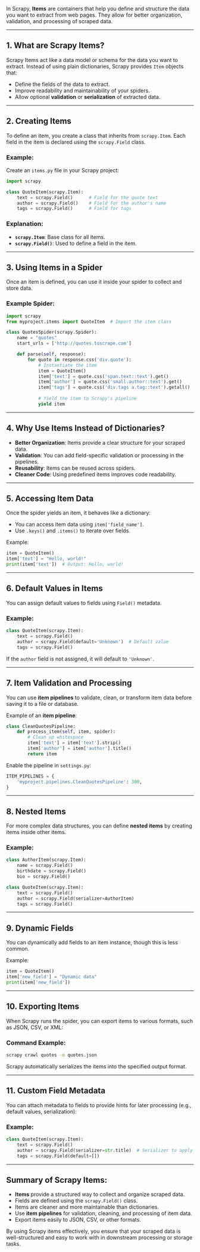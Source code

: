 In Scrapy, **Items** are containers that help you define and structure the data you want to extract from web pages. They allow for better organization, validation, and processing of scraped data.

---

## 1. **What are Scrapy Items?**
Scrapy Items act like a data model or schema for the data you want to extract. Instead of using plain dictionaries, Scrapy provides `Item` objects that:
- Define the fields of the data to extract.
- Improve readability and maintainability of your spiders.
- Allow optional **validation** or **serialization** of extracted data.

---

## 2. **Creating Items**

To define an item, you create a class that inherits from `scrapy.Item`. Each field in the item is declared using the `scrapy.Field` class.

### Example:

Create an `items.py` file in your Scrapy project:

```python
import scrapy

class QuoteItem(scrapy.Item):
    text = scrapy.Field()      # Field for the quote text
    author = scrapy.Field()    # Field for the author's name
    tags = scrapy.Field()      # Field for tags
```

### Explanation:
- **`scrapy.Item`**: Base class for all items.
- **`scrapy.Field()`**: Used to define a field in the item.

---

## 3. **Using Items in a Spider**

Once an item is defined, you can use it inside your spider to collect and store data.

### Example Spider:

```python
import scrapy
from myproject.items import QuoteItem  # Import the item class

class QuotesSpider(scrapy.Spider):
    name = "quotes"
    start_urls = ['http://quotes.toscrape.com']

    def parse(self, response):
        for quote in response.css('div.quote'):
            # Instantiate the item
            item = QuoteItem()
            item['text'] = quote.css('span.text::text').get()
            item['author'] = quote.css('small.author::text').get()
            item['tags'] = quote.css('div.tags a.tag::text').getall()
            
            # Yield the item to Scrapy's pipeline
            yield item
```

---

## 4. **Why Use Items Instead of Dictionaries?**

- **Better Organization**: Items provide a clear structure for your scraped data.
- **Validation**: You can add field-specific validation or processing in the pipelines.
- **Reusability**: Items can be reused across spiders.
- **Cleaner Code**: Using predefined items improves code readability.

---

## 5. **Accessing Item Data**

Once the spider yields an item, it behaves like a dictionary:
- You can access item data using `item['field_name']`.
- Use `.keys()` and `.items()` to iterate over fields.

Example:
```python
item = QuoteItem()
item['text'] = "Hello, world!"
print(item['text'])  # Output: Hello, world!
```

---

## 6. **Default Values in Items**

You can assign default values to fields using `Field()` metadata.

### Example:

```python
class QuoteItem(scrapy.Item):
    text = scrapy.Field()
    author = scrapy.Field(default='Unknown')  # Default value
    tags = scrapy.Field()
```

If the `author` field is not assigned, it will default to `'Unknown'`.

---

## 7. **Item Validation and Processing**

You can use **item pipelines** to validate, clean, or transform item data before saving it to a file or database.

Example of an **item pipeline**:

```python
class CleanQuotesPipeline:
    def process_item(self, item, spider):
        # Clean up whitespace
        item['text'] = item['text'].strip()
        item['author'] = item['author'].title()
        return item
```

Enable the pipeline in `settings.py`:
```python
ITEM_PIPELINES = {
    'myproject.pipelines.CleanQuotesPipeline': 300,
}
```

---

## 8. **Nested Items**

For more complex data structures, you can define **nested items** by creating items inside other items.

### Example:

```python
class AuthorItem(scrapy.Item):
    name = scrapy.Field()
    birthdate = scrapy.Field()
    bio = scrapy.Field()

class QuoteItem(scrapy.Item):
    text = scrapy.Field()
    author = scrapy.Field(serializer=AuthorItem)
    tags = scrapy.Field()
```

---

## 9. **Dynamic Fields**

You can dynamically add fields to an item instance, though this is less common.

Example:
```python
item = QuoteItem()
item['new_field'] = "Dynamic data"
print(item['new_field'])
```

---

## 10. **Exporting Items**

When Scrapy runs the spider, you can export items to various formats, such as JSON, CSV, or XML:

### Command Example:
```bash
scrapy crawl quotes -o quotes.json
```

Scrapy automatically serializes the items into the specified output format.

---

## 11. **Custom Field Metadata**

You can attach metadata to fields to provide hints for later processing (e.g., default values, serialization):

### Example:

```python
class QuoteItem(scrapy.Item):
    text = scrapy.Field()
    author = scrapy.Field(serializer=str.title)  # Serializer to apply title case
    tags = scrapy.Field(default=[])
```

---

## Summary of Scrapy Items:
- **Items** provide a structured way to collect and organize scraped data.
- Fields are defined using the `scrapy.Field()` class.
- Items are cleaner and more maintainable than dictionaries.
- Use **item pipelines** for validation, cleaning, and processing of item data.
- Export items easily to JSON, CSV, or other formats.

By using Scrapy items effectively, you ensure that your scraped data is well-structured and easy to work with in downstream processing or storage tasks.
